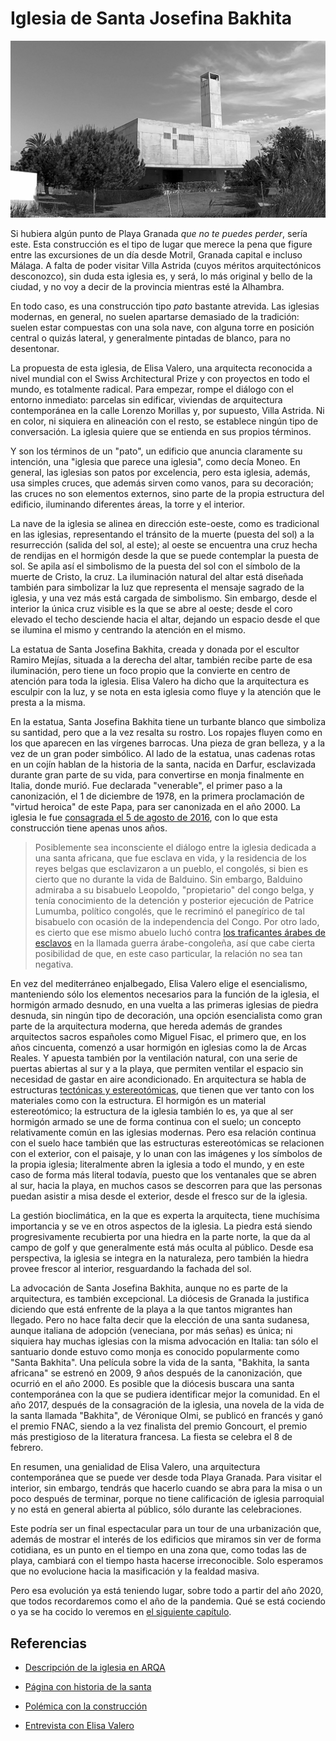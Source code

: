 # Iglesia de Santa Josefina Bakhita

![Iglesia de Santa Josefina Bakhita desde la parcela](img/santa-josefina-bakhita.jpg)

Si hubiera algún punto de Playa Granada *que no te puedes perder*,
sería este. Esta construcción es el tipo de lugar que merece la pena
que figure entre las excursiones de un día desde Motril, Granada
capital e incluso Málaga. A falta de poder visitar Villa Astrida
(cuyos méritos arquitectónicos desconozco), sin duda esta iglesia es,
y será, lo más original y bello de la ciudad, y no voy a decir de la
provincia mientras esté la Alhambra.

En todo caso, es una construcción tipo *pato* bastante atrevida. Las
iglesias modernas, en general, no suelen apartarse demasiado de la
tradición: suelen estar compuestas con una sola nave, con alguna torre
en posición central o quizás lateral, y generalmente pintadas de
blanco, para no desentonar.

La propuesta de esta iglesia, de Elisa Valero, una arquitecta
reconocida a nivel mundial con el Swiss Architectural Prize y con
proyectos en todo el mundo, es totalmente radical. Para empezar, rompe
el diálogo con el entorno inmediato: parcelas sin edificar, viviendas
de arquitectura contemporánea en la calle Lorenzo Morillas y, por
supuesto, Villa Astrida. Ni en color, ni siquiera en alineación con el
resto, se establece ningún tipo de conversación. La iglesia quiere que
se entienda en sus propios términos.

Y son los términos de un "pato", un edificio que anuncia claramente su
intención, una "iglesia que parece una iglesia", como decía Moneo. En
general, las iglesias son patos por excelencia, pero esta iglesia,
además, usa simples cruces, que además sirven como vanos, para su
decoración; las cruces no son elementos externos, sino parte de la
propia estructura del edificio, iluminando diferentes áreas, la torre
y el interior.

La nave de la iglesia se alinea en dirección este-oeste, como es
tradicional en las iglesias, representando el tránsito de la muerte
(puesta del sol) a la resurrección (salida del sol, al este); al oeste
se encuentra una cruz hecha de rendijas en el hormigón desde la que se
puede contemplar la puesta de sol. Se apila así el simbolismo de la
puesta del sol con el símbolo de la muerte de Cristo, la cruz. La
iluminación natural del altar está diseñada también para simbolizar la
luz que representa el mensaje sagrado de la iglesia, y una vez más
está cargada de simbolismo. Sin embargo, desde el interior la única
cruz visible es la que se abre al oeste; desde el coro elevado el
techo desciende hacia el altar, dejando un espacio desde el que se
ilumina el mismo y centrando la atención en el mismo.

La estatua de Santa Josefina Bakhita, creada y donada por el escultor
Ramiro Mejías, situada a la derecha del altar, también recibe parte de
esa iluminación, pero tiene un foco propio que la convierte en centro
de atención para toda la iglesia. Elisa Valero ha dicho que la
arquitectura es esculpir con la luz, y se nota en esta iglesia como
fluye y la atención que le presta a la misma.

En la estatua, Santa Josefina Bakhita tiene un turbante blanco que
simboliza su santidad, pero que a la vez resalta su rostro. Los
ropajes fluyen como en los que aparecen en las vírgenes barrocas. Una
pieza de gran belleza, y a la vez de un gran poder simbólico.  Al lado
de la estatua, unas cadenas rotas en un cojín hablan de la historia de
la santa, nacida en Darfur, esclavizada durante gran parte de su vida,
para convertirse en monja finalmente en Italia, donde murió. Fue
declarada "venerable", el primer paso a la canonización, el 1 de
diciembre de 1978, en la primera proclamación de "virtud heroica" de
este Papa, para ser canonizada en el año 2000.  La iglesia le fue
[consagrada el 5 de agosto de
2016](https://www.archidiocesisgranada.es/index.php/noticias/la-iglesia-en-playa-granada-celebra-la-bendicion-de-la-escultura-de-santa-josefina-bakhita),
con lo que esta construcción tiene apenas unos años.

> Posiblemente sea inconsciente el diálogo entre la iglesia dedicada a
> una santa africana, que fue esclava en vida, y la residencia de los
> reyes belgas que esclavizaron a un pueblo, el congolés, si bien es
> cierto que no durante la vida de Balduino. Sin embargo, Balduino
> admiraba a su bisabuelo Leopoldo, "propietario" del congo belga, y
> tenía conocimiento de la detención y posterior ejecución de Patrice
> Lumumba, político congolés, que le recriminó el panegírico de tal
> bisabuelo con ocasión de la independencia del Congo. Por otro lado,
> es cierto que ese mismo abuelo luchó
> contra
> [los traficantes árabes de esclavos](https://es.wikipedia.org/wiki/Guerra_%C3%A1rabe_del_Congo) en
> la llamada guerra árabe-congoleña, así que cabe cierta posibilidad
> de que, en este caso particular, la relación no sea tan negativa.

En vez del mediterráneo enjalbegado, Elisa Valero elige el
esencialismo, manteniendo sólo los elementos necesarios para la
función de la iglesia, el hormigón armado desnudo, en una vuelta a las
primeras iglesias de piedra desnuda, sin ningún tipo de decoración,
una opción esencialista como gran parte de la arquitectura moderna,
que hereda además de grandes arquitectos sacros españoles como Miguel
Fisac, el primero que, en los años cincuenta, comenzó a usar hormigón
en iglesias como la de Arcas Reales. Y apuesta también por la
ventilación natural, con una serie de puertas abiertas al sur y a la
playa, que permiten ventilar el espacio sin necesidad de gastar en
aire acondicionado. En arquitectura se habla de estructuras
[tectónicas y
estereotómicas](https://www.uic.mx/tectonico-estereotomico-materia-estructura/),
que tienen que ver tanto con los materiales como con la estructura. El
hormigón es un material estereotómico; la estructura de la iglesia
también lo es, ya que al ser hormigón armado se une de forma continua
con el suelo; un concepto relativamente común en las iglesias
modernas. Pero esa relación continua con el suelo hace también que las
estructuras estereotómicas se relacionen con el exterior, con el
paisaje, y lo unan con las imágenes y los símbolos de la propia
iglesia; literalmente abren la iglesia a todo el mundo, y en este caso
de forma más literal todavía, puesto que los ventanales que se abren
al sur, hacia la playa, en muchos casos se descorren para que las
personas puedan asistir a misa desde el exterior, desde el fresco sur
de la iglesia.

La gestión bioclimática, en la que es experta la arquitecta, tiene
muchísima importancia y se ve en otros aspectos de la iglesia. La
piedra está siendo progresivamente recubierta por una hiedra en la
parte norte, la que da al campo de golf y que generalmente está más
oculta al público. Desde esa perspectiva, la iglesia se integra en la
naturaleza, pero también la hiedra provee frescor al interior,
resguardando la fachada del sol.

La advocación de Santa Josefina Bakhita, aunque no es parte de la
arquitectura, es también excepcional. La diócesis de Granada la
justifica diciendo que está enfrente de la playa a la que tantos
migrantes han llegado. Pero no hace falta decir que la elección de una
santa sudanesa, aunque italiana de adopción (veneciana, por más señas)
es única; ni siquiera hay muchas iglesias con la misma advocación en
Italia: tan sólo el santuario donde estuvo como monja es conocido
popularmente como "Santa Bakhita". Una película sobre la vida de la
santa, "Bakhita, la santa africana" se estrenó en 2009, 9 años después
de la canonización, que ocurrió en el año 2000. Es posible que la
diócesis buscara una santa contemporánea con la que se pudiera
identificar mejor la comunidad. En el año 2017, después de la
consagración de la iglesia, una novela de la vida de la santa llamada
"Bakhita", de Véronique Olmi, se publicó en francés y ganó el premio
FNAC, siendo a la vez finalista del premio Goncourt, el premio más
prestigioso de la literatura francesa. La fiesta se celebra el 8 de
febrero.

En resumen, una genialidad de Elisa Valero, una arquitectura
contemporánea que se puede ver desde toda Playa Granada. Para visitar
el interior, sin embargo, tendrás que hacerlo cuando se abra para la
misa o un poco después de terminar, porque no tiene calificación de
iglesia parroquial y no está en general abierta al público, sólo
durante las celebraciones.

Este podría ser un final espectacular para un tour de una urbanización
que, además de mostrar el interés de los edificios que miramos sin ver
de forma cotidiana, es un punto en el tiempo en una zona que, como
todas las de playa, cambiará con el tiempo hasta hacerse
irreconocible. Solo esperamos que no evolucione hacia la masificación
y la fealdad masiva.

Pero esa evolución ya está teniendo lugar, sobre todo a partir del año
2020, que todos recordaremos como el año de la pandemia. Qué se está
cociendo o ya se ha cocido lo veremos en [el siguiente
capítulo](tras-la-pandemia.md).

## Referencias

* [Descripción de la iglesia en ARQA](https://arqa.com/arquitectura/iglesia-en-playa-granada.html)

*  [Página con historia de la santa](https://es.wikipedia.org/wiki/Josefina_Bakhita)

* [Polémica con la construcción](https://www.granadahoy.com/granada/construccion-iglesia-verde-Playa-Granada_0_988101701.html)

* [Entrevista con Elisa Valero](https://www.granadahoy.com/granada/templo-Playa-Granada-vuelta-origenes_0_1062493866.html)
